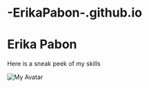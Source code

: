 # -ErikaPabon-.github.io

<!DOCTYPE >
<html lang="en">
 <head>
 <meta content="width=device-width, initial-scale=1">
<meta charset="UTF-8">
<link href="./styles.css" rel="stylesheet">

<title>My Page</title>
<div class="box">
<div class="myframe">
<h1> Erika Pabon</h1>
</div></div>
<div>
</head>
<body>
<p>Here is a sneak peek of my skills</p>
<img src="C:\Users\eriik\Pictures\avatar" alt="My Avatar"></div>
</body>
</html>
